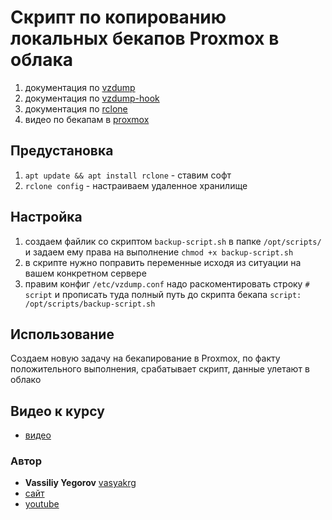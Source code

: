 # Скрипт по копированию локальных бекапов Proxmox в облака

1. документация по [vzdump](https://pve.proxmox.com/pve-docs/vzdump.1.html)
2. документация по [vzdump-hook](https://git.proxmox.com/?p=pve-manager.git;a=blob;f=vzdump-hook-script.pl;h=a93eeec80bd09128e70a4a9775438ab658da2191;hb=refs/heads/master)
3. документация по [rclone](https://rclone.org/docs/)
4. видео по бекапам в [proxmox](https://www.youtube.com/watch?v=48atUsvKY4Y&list=PLEFo-qGWcO2bIGEy7HbLX2nWfhVj3prmL&index=8)

## Предустановка

1. `apt update && apt install rclone` - ставим софт
2. `rclone config` - настраиваем удаленное хранилище

## Настройка

1. создаем файлик со скриптом `backup-script.sh` в папке `/opt/scripts/` и задаем ему права на выполнение `chmod +x backup-script.sh`
2. в скрипте нужно поправить переменные исходя из ситуации на вашем конкретном сервере
3. правим конфиг `/etc/vzdump.conf`
надо раскоментировать строку `# script` и прописать туда полный путь до скрипта бекапа `script: /opt/scripts/backup-script.sh`

## Использование

Создаем новую задачу на бекапирование в Proxmox, по факту положительного выполнения, срабатывает скрипт, данные улетают в облако

## Видео к курсу

- [видео](https://youtu.be/13Jv1dNl8t8)

### Автор

- **Vassiliy Yegorov** [vasyakrg](https://github.com/vasyakrg)
- [сайт](https://vk.com/realmanual)
- [youtube](https://youtube.com/realmanual)
